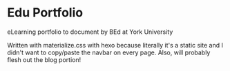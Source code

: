 # Edu Portfolio

eLearning portfolio to document by BEd at York University

Written with materialize.css with hexo because literally it's a static site and I didn't want to copy/paste the navbar on every page.
Also, will probably flesh out the blog portion!
